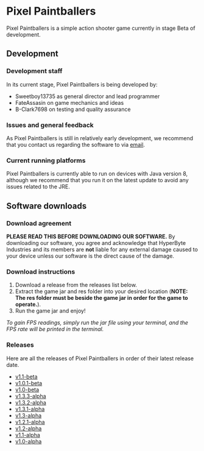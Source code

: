 # Pixel Paintballers
Pixel Paintballers is a simple action shooter game currently in stage Beta of development.

## Development
### Development staff
In its current stage, Pixel Paintballers is being developed by:
- Sweetboy13735 as general director and lead programmer
- FateAssasin on game mechanics and ideas
- B-Clark7698 on testing and quality assurance

### Issues and general feedback
As Pixel Paintballers is still in relatively early development, we recommend that you contact us regarding the software to via [email](mailto:ramonegraham@gmail.com).

### Current running platforms
Pixel Paintballers is currently able to run on devices with Java version 8, although we recommend that you run it on the latest update to avoid any issues related to the JRE.

## Software downloads
### Download agreement
**PLEASE READ THIS BEFORE DOWNLOADING OUR SOFTWARE.** By downloading our software, you agree and acknowledge that HyperByte Industries and its members are **not** liable for any external damage caused to your device unless our software is the direct cause of the damage.

### Download instructions
1. Download a release from the releases list below.
2. Extract the game jar and res folder into your desired location (**NOTE: The res folder must be beside the game jar in order for the game to operate.**).
3. Run the game jar and enjoy!

*To gain FPS readings, simply run the jar file using your terminal, and the FPS rate will be printed in the terminal.*

### Releases
Here are all the releases of Pixel Paintballers in order of their latest release date.
- [v1.1-beta](https://github.com/HyperByteIndustries/Pixel-Paintballers/raw/Beta-releases/Pixel_Paintballers_v1.1-beta.zip)
- [v1.0.1-beta](https://github.com/HyperByteIndustries/Pixel-Paintballers/raw/Beta-releases/Pixel_Paintballers_v1.0.1-beta.zip)
- [v1.0-beta](https://github.com/HyperByteIndustries/Pixel-Paintballers/raw/Beta-releases/Pixel_Paintballers_v1.0-beta.zip)
- [v1.3.3-alpha](https://github.com/HyperByteIndustries/Pixel-Paintballers/raw/Alpha-releases/Pixel_Paintballers_v1.3.3-alpha.zip)
- [v1.3.2-alpha](https://github.com/HyperByteIndustries/Pixel-Paintballers/raw/Alpha-releases/Pixel_Paintballers_v1.3.2-alpha.zip)
- [v1.3.1-alpha](https://github.com/HyperByteIndustries/Pixel-Paintballers/raw/Alpha-releases/Pixel_Paintballers_v1.3.1-alpha.zip)
- [v1.3-alpha](https://github.com/HyperByteIndustries/Pixel-Paintballers/raw/Alpha-releases/Pixel_Paintballers_v1.3-alpha.zip)
- [v1.2.1-alpha](https://github.com/HyperByteIndustries/Pixel-Paintballers/raw/Alpha-releases/Pixel_Paintballers_v1.2.1-alpha.zip)
- [v1.2-alpha](https://github.com/HyperByteIndustries/Pixel-Paintballers/raw/Alpha-releases/Pixel_Paintballers_v1.2-alpha.zip)
- [v1.1-alpha](https://github.com/HyperByteIndustries/Pixel-Paintballers/raw/Alpha-releases/Pixel_Paintballers.zip)
- [v1.0-alpha](https://github.com/HyperByteIndustries/Pixel-Paintballers/raw/f290317c3b098f0f54f109834f985460c378c056/Pixel_Paintballers.zip)
